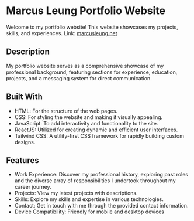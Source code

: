# Marcus Leung Portfolio Website

Welcome to my portfolio website! This website showcases my projects, skills, and experiences.
Link: [marcusleung.net](https://marcusleung.net/)

## Description

My portfolio website serves as a comprehensive showcase of my professional background, featuring sections for experience, education, projects, and a messaging system for direct communication.

## Built With

- HTML: For the structure of the web pages.
- CSS: For styling the website and making it visually appealing.
- JavaScript: To add interactivity and functionality to the site.
- ReactJS: Utilized for creating dynamic and efficient user interfaces.
- Tailwind CSS: A utility-first CSS framework for rapidly building custom designs.

## Features

- Work Experience: Discover my professional history, exploring past roles and the diverse array of responsibilities I undertook throughout my career journey.
- Projects: View my latest projects with descriptions.
- Skills: Explore my skills and expertise in various technologies.
- Contact: Get in touch with me through the provided contact information.
- Device Compatibility: Friendly for mobile and desktop devices